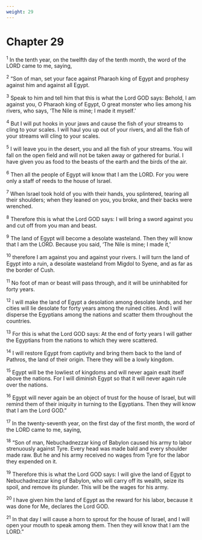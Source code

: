 ```yaml
---
weight: 29
---
```


# Chapter 29

<sup>1</sup> In the tenth year, on the twelfth day of the tenth month, the word of the LORD came to me, saying, 

<sup>2</sup> “Son of man, set your face against Pharaoh king of Egypt and prophesy against him and against all Egypt. 

<sup>3</sup> Speak to him and tell him that this is what the Lord GOD says: Behold, I am against you, O Pharaoh king of Egypt, O great monster who lies among his rivers, who says, ‘The Nile is mine; I made it myself.’ 

<sup>4</sup> But I will put hooks in your jaws and cause the fish of your streams to cling to your scales. I will haul you up out of your rivers, and all the fish of your streams will cling to your scales. 

<sup>5</sup> I will leave you in the desert, you and all the fish of your streams. You will fall on the open field and will not be taken away or gathered for burial. I have given you as food to the beasts of the earth and the birds of the air. 

<sup>6</sup> Then all the people of Egypt will know that I am the LORD. For you were only a staff of reeds to the house of Israel. 

<sup>7</sup> When Israel took hold of you with their hands, you splintered, tearing all their shoulders; when they leaned on you, you broke, and their backs were wrenched. 

<sup>8</sup> Therefore this is what the Lord GOD says: I will bring a sword against you and cut off from you man and beast. 

<sup>9</sup> The land of Egypt will become a desolate wasteland. Then they will know that I am the LORD. Because you said, ‘The Nile is mine; I made it,’ 

<sup>10</sup> therefore I am against you and against your rivers. I will turn the land of Egypt into a ruin, a desolate wasteland from Migdol to Syene, and as far as the border of Cush. 

<sup>11</sup> No foot of man or beast will pass through, and it will be uninhabited for forty years. 

<sup>12</sup> I will make the land of Egypt a desolation among desolate lands, and her cities will lie desolate for forty years among the ruined cities. And I will disperse the Egyptians among the nations and scatter them throughout the countries. 

<sup>13</sup> For this is what the Lord GOD says: At the end of forty years I will gather the Egyptians from the nations to which they were scattered. 

<sup>14</sup> I will restore Egypt from captivity and bring them back to the land of Pathros, the land of their origin. There they will be a lowly kingdom. 

<sup>15</sup> Egypt will be the lowliest of kingdoms and will never again exalt itself above the nations. For I will diminish Egypt so that it will never again rule over the nations. 

<sup>16</sup> Egypt will never again be an object of trust for the house of Israel, but will remind them of their iniquity in turning to the Egyptians. Then they will know that I am the Lord GOD.” 

<sup>17</sup> In the twenty-seventh year, on the first day of the first month, the word of the LORD came to me, saying, 

<sup>18</sup> “Son of man, Nebuchadnezzar king of Babylon caused his army to labor strenuously against Tyre. Every head was made bald and every shoulder made raw. But he and his army received no wages from Tyre for the labor they expended on it. 

<sup>19</sup> Therefore this is what the Lord GOD says: I will give the land of Egypt to Nebuchadnezzar king of Babylon, who will carry off its wealth, seize its spoil, and remove its plunder. This will be the wages for his army. 

<sup>20</sup> I have given him the land of Egypt as the reward for his labor, because it was done for Me, declares the Lord GOD. 

<sup>21</sup> In that day I will cause a horn to sprout for the house of Israel, and I will open your mouth to speak among them. Then they will know that I am the LORD.” 


